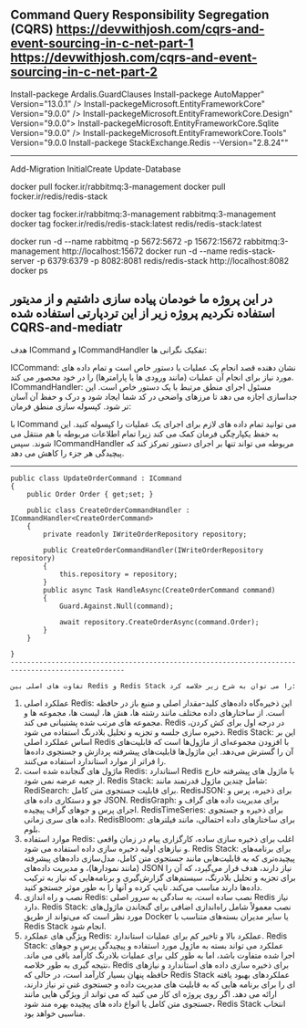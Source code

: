 
Command Query Responsibility Segregation (CQRS)
https://devwithjosh.com/cqrs-and-event-sourcing-in-c-net-part-1
https://devwithjosh.com/cqrs-and-event-sourcing-in-c-net-part-2
--------------------------------------------------------------------------------------
 Install-packege Ardalis.GuardClauses
  Install-packege AutoMapper" Version="13.0.1" />
 Install-packegeMicrosoft.EntityFrameworkCore" Version="9.0.0" />
  Install-packegeMicrosoft.EntityFrameworkCore.Design" Version="9.0.0">
  Install-packegeMicrosoft.EntityFrameworkCore.Sqlite  Version="9.0.0" />
 Install-packegeMicrosoft.EntityFrameworkCore.Tools" Version="9.0.0 
Install-packege StackExchange.Redis  --Version="2.8.24""  
   
----------------------------------------------------------------------------------

Add-Migration InitialCreate
Update-Database

docker pull focker.ir/rabbitmq:3-management
docker pull focker.ir/redis/redis-stack

docker tag focker.ir/rabbitmq:3-management  rabbitmq:3-management
docker tag focker.ir/redis/redis-stack:latest redis/redis-stack:latest

docker run -d --name rabbitmq -p 5672:5672 -p 15672:15672 rabbitmq:3-management
http://localhost:15672
docker run -d --name redis-stack-server -p 6379:6379 -p 8082:8081 redis/redis-stack
http://localhost:8082
docker ps

در این پروژه  ما خودمان پیاده سازی داشتیم  و از مدیتور استفاده نکردیم پروژه زیر  از این تردپارتی استفاده شده  
CQRS-and-mediatr
------------------------------------------------------------------------------------------------------
هدف ICommand و ICommandHandler
تفکیک نگرانی ها:

ICCommand: نشان دهنده قصد انجام یک عملیات یا دستور خاص است و تمام داده های مورد نیاز برای انجام آن عملیات (مانند ورودی ها یا پارامترها) را در خود محصور می کند.
ICommandHandler: مسئول اجرای منطق مرتبط با یک دستور خاص است. این جداسازی اجازه می دهد تا مرزهای واضحی در کد شما ایجاد شود و درک و حفظ آن آسان تر شود.
کپسوله سازی منطق فرمان:

با ICommand می توانید تمام داده های لازم برای اجرای یک عملیات را کپسوله کنید. این به حفظ یکپارچگی فرمان کمک می کند زیرا تمام اطلاعات مربوطه با هم منتقل می شوند.
سپس ICommandHandler مربوطه می تواند تنها بر اجرای دستور تمرکز کند که پیچیدگی هر جزء را کاهش می دهد.


-------------------------------------------------------------------------------------------------------

    public class UpdateOrderCommand : ICommand
    {
        public Order Order { get;set; }

        public class CreateOrderCommandHandler : ICommandHandler<CreateOrderCommand>
        {
            private readonly IWriteOrderRepository repository;

            public CreateOrderCommandHandler(IWriteOrderRepository repository)
            {
                this.repository = repository;
            }
            public async Task HandleAsync(CreateOrderCommand command)
            {
                Guard.Against.Null(command);

                await repository.CreateOrderAsync(command.Order);
            }
        }

    }
    --------------------------------------------------------------------------------------------------

    تفاوت های اصلی بین Redis و Redis Stack را می توان به شرح زیر خلاصه کرد:
1. عملکرد اصلی
Redis: این ذخیره‌گاه داده‌های کلید-مقدار اصلی و منبع باز در حافظه است. از ساختارهای داده مختلف مانند رشته ها، هش ها، لیست ها، مجموعه ها و مجموعه های مرتب شده پشتیبانی می کند. Redis در درجه اول برای کش کردن، ذخیره سازی جلسه و تجزیه و تحلیل بلادرنگ استفاده می شود.
Redis Stack: این بر اساس عملکرد اصلی Redis با افزودن مجموعه‌ای از ماژول‌ها است که قابلیت‌های آن را گسترش می‌دهد. این ماژول‌ها قابلیت‌های پیشرفته پردازش و جستجوی داده‌ها را فراتر از موارد استاندارد استفاده می‌کنند.
2. ماژول های گنجانده شده است
Redis: استاندارد Redis با ماژول های پیشرفته خارج از جعبه عرضه نمی شود.
Redis Stack: شامل چندین ماژول قدرتمند مانند:
RediSearch: برای قابلیت جستجوی متن کامل.
RedisJSON: برای ذخیره، پرس و جو و دستکاری داده های JSON.
RedisGraph: برای مدیریت داده های گراف و اجرای پرس و جوهای گراف پیچیده.
RedisTimeSeries: برای ذخیره و جستجوی داده های سری زمانی.
RedisBloom: برای ساختارهای داده احتمالی، مانند فیلترهای بلوم.
3. موارد استفاده
Redis: اغلب برای ذخیره سازی ساده، کارگزاری پیام در زمان واقعی و نیازهای اولیه ذخیره سازی داده استفاده می شود.
Redis Stack: برای برنامه‌های پیچیده‌تری که به قابلیت‌هایی مانند جستجوی متن کامل، مدل‌سازی داده‌های پیشرفته (مانند نمودارها)، و مدیریت داده‌های JSON نیاز دارند، هدف قرار می‌گیرد، که آن را برای تجزیه و تحلیل بلادرنگ، سیستم‌های گزارش‌گیری و برنامه‌هایی که نیاز به ترکیب داده‌ها دارند مناسب می‌کند. تایپ کرده و آنها را به طور موثر جستجو کنید.
4. نصب و راه اندازی
Redis: نصب ساده است، به سادگی به سرور اصلی Redis نیاز دارد.
Redis Stack: نصب معمولاً شامل راه‌اندازی اضافی برای گنجاندن ماژول‌های مورد نظر است که می‌تواند از طریق Docker یا سایر مدیران بسته‌های متناسب با Redis Stack انجام شود.          
5. ویژگی های عملکرد
Redis: عملکرد بالا و تاخیر کم برای عملیات استاندارد.
Redis Stack: عملکرد می تواند بسته به ماژول مورد استفاده و پیچیدگی پرس و جوهای اجرا شده متفاوت باشد، اما به طور کلی برای عملیات بلادرنگ کارآمد باقی می ماند.
نتیجه گیری
به طور خلاصه، Redis برای ذخیره سازی داده های استاندارد و نیازهای حافظه پنهان بسیار کارآمد است، در حالی که Redis Stack عملکردهای بهبود یافته ای را برای برنامه هایی که به قابلیت های مدیریت داده و جستجوی غنی تر نیاز دارند، ارائه می دهد. اگر روی پروژه ای کار می کنید که می تواند از ویژگی هایی مانند جستجوی متن کامل یا انواع داده های پیچیده بهره مند شود، Redis Stack انتخاب مناسبی خواهد بود.

